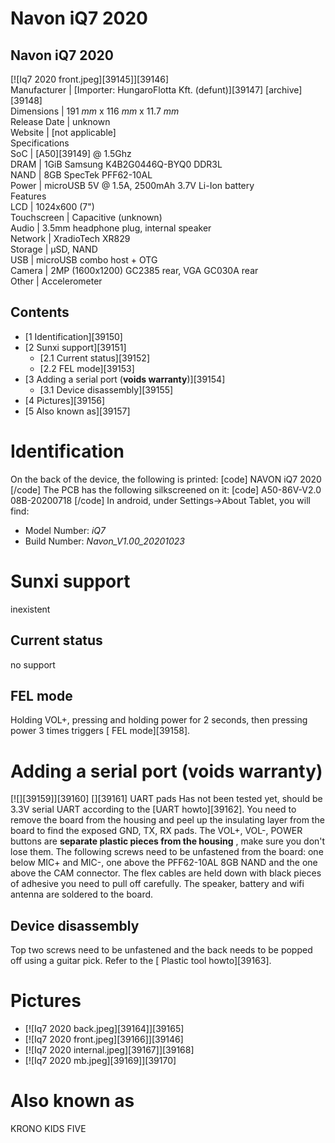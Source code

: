 # Navon iQ7 2020
Navon iQ7 2020  
---  
[![Iq7 2020 front.jpeg][39145]][39146]  
Manufacturer |  [Importer: HungaroFlotta Kft. (defunt)][39147] [archive][39148]  
Dimensions |  191 _mm_ x 116 _mm_ x 11.7 _mm_  
Release Date |  unknown   
Website |  [not applicable]   
Specifications   
SoC |  [A50][39149] @ 1.5Ghz   
DRAM |  1GiB Samsung K4B2G0446Q-BYQ0 DDR3L   
NAND |  8GB SpecTek PFF62-10AL   
Power |  microUSB 5V @ 1.5A, 2500mAh 3.7V Li-Ion battery   
Features   
LCD |  1024x600 (7")   
Touchscreen |  Capacitive (unknown)   
Audio |  3.5mm headphone plug, internal speaker   
Network |  XradioTech XR829   
Storage |  µSD, NAND   
USB |  microUSB combo host + OTG   
Camera |  2MP (1600x1200) GC2385 rear, VGA GC030A rear   
Other |  Accelerometer   
## Contents
  * [1 Identification][39150]
  * [2 Sunxi support][39151]
    * [2.1 Current status][39152]
    * [2.2 FEL mode][39153]
  * [3 Adding a serial port (**voids warranty**)][39154]
    * [3.1 Device disassembly][39155]
  * [4 Pictures][39156]
  * [5 Also known as][39157]

# Identification
On the back of the device, the following is printed: 
[code] 
    NAVON
    iQ7 2020
[/code]
The PCB has the following silkscreened on it: 
[code] 
    A50-86V-V2.0
    08B-20200718
[/code]
In android, under Settings->About Tablet, you will find: 
  * Model Number: _iQ7_
  * Build Number: _Navon_V1.00_20201023_

# Sunxi support
inexistent 
## Current status
no support 
## FEL mode
Holding VOL+, pressing and holding power for 2 seconds, then pressing power 3 times triggers [ FEL mode][39158]. 
# Adding a serial port (**voids warranty**)
[![][39159]][39160]
[][39161]
UART pads
Has not been tested yet, should be 3.3V serial UART according to the [UART howto][39162]. You need to remove the board from the housing and peel up the insulating layer from the board to find the exposed GND, TX, RX pads. The VOL+, VOL-, POWER buttons are **separate plastic pieces from the housing** , make sure you don't lose them. The following screws need to be unfastened from the board: one below MIC+ and MIC-, one above the PFF62-10AL 8GB NAND and the one above the CAM connector. The flex cables are held down with black pieces of adhesive you need to pull off carefully. The speaker, battery and wifi antenna are soldered to the board. 
## Device disassembly
Top two screws need to be unfastened and the back needs to be popped off using a guitar pick. Refer to the [ Plastic tool howto][39163]. 
  

# Pictures
  * [![Iq7 2020 back.jpeg][39164]][39165]
  * [![Iq7 2020 front.jpeg][39166]][39146]
  * [![Iq7 2020 internal.jpeg][39167]][39168]
  * [![Iq7 2020 mb.jpeg][39169]][39170]

# Also known as
KRONO KIDS FIVE
